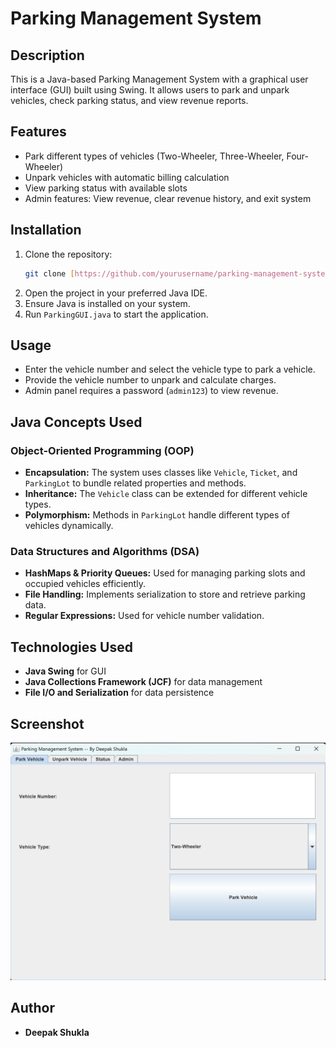 # Parking Management System

## Description
This is a Java-based Parking Management System with a graphical user interface (GUI) built using Swing. It allows users to park and unpark vehicles, check parking status, and view revenue reports.

## Features
- Park different types of vehicles (Two-Wheeler, Three-Wheeler, Four-Wheeler)
- Unpark vehicles with automatic billing calculation
- View parking status with available slots
- Admin features: View revenue, clear revenue history, and exit system

## Installation
1. Clone the repository:
   ```sh
   git clone [https://github.com/yourusername/parking-management-system.git](https://github.com/deepak-158/Parking-Managemnet-System)
   ```
2. Open the project in your preferred Java IDE.
3. Ensure Java is installed on your system.
4. Run `ParkingGUI.java` to start the application.

## Usage
- Enter the vehicle number and select the vehicle type to park a vehicle.
- Provide the vehicle number to unpark and calculate charges.
- Admin panel requires a password (`admin123`) to view revenue.

## Java Concepts Used
### Object-Oriented Programming (OOP)
- **Encapsulation:** The system uses classes like `Vehicle`, `Ticket`, and `ParkingLot` to bundle related properties and methods.
- **Inheritance:** The `Vehicle` class can be extended for different vehicle types.
- **Polymorphism:** Methods in `ParkingLot` handle different types of vehicles dynamically.

### Data Structures and Algorithms (DSA)
- **HashMaps & Priority Queues:** Used for managing parking slots and occupied vehicles efficiently.
- **File Handling:** Implements serialization to store and retrieve parking data.
- **Regular Expressions:** Used for vehicle number validation.

## Technologies Used
- **Java Swing** for GUI
- **Java Collections Framework (JCF)** for data management
- **File I/O and Serialization** for data persistence

## Screenshot
![Parking System Demo](image.png)

## Author
- **Deepak Shukla**

